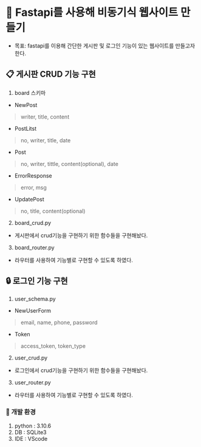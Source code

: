 # :tiger: Fastapi를 사용해 비동기식 웹사이트 만들기

- 목표: fastapi를 이용해 간단한 게시판 및 로그인 기능이 있는 웹사이트를 만들고자 한다.

## :clipboard: 게시판 CRUD 기능 구현
1. board 스키마
* NewPost
> writer, title, content
* PostLitst
> no, writer, title, date
* Post
> no, writer, tittle, content(optional), date
* ErrorResponse
> error, msg
* UpdatePost
> no, title, content(optional)


2. board_crud.py
* 게시판에서 crud기능을 구현하기 위한 함수들을 구현해놨다.
3. board_router.py
* 라우터를 사용하여 기능별로 구현할 수 있도록 하였다.
## :lock: 로그인 기능 구현
1. user_schema.py
* NewUserForm
> email, name, phone, password
* Token
> access_token, token_type
2. user_crud.py
* 로그인에서 crud기능을 구현하기 위한 함수들을 구현해놨다.

3. user_router.py
* 라우터를 사용하여 기능별로 구현할 수 있도록 하였다.

### :hammer: 개발 환경
1. python : 3.10.6
2. DB     : SQLite3
3. IDE    : VScode
